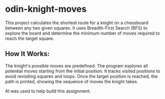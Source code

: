 # odin-knight-moves

This project calculates the shortest route for a knight on a chessboard between any two given squares. It uses Breadth-First Search (BFS) to explore the board and determine the minimum number of moves required to reach the target square.

## How It Works:

The knight's possible moves are predefined.
The program explores all potential moves starting from the initial position.
It tracks visited positions to avoid revisiting squares and loops.
Once the target position is reached, the path is printed, showing the sequence of moves the knight takes.

AI was used to help build this assignment.
